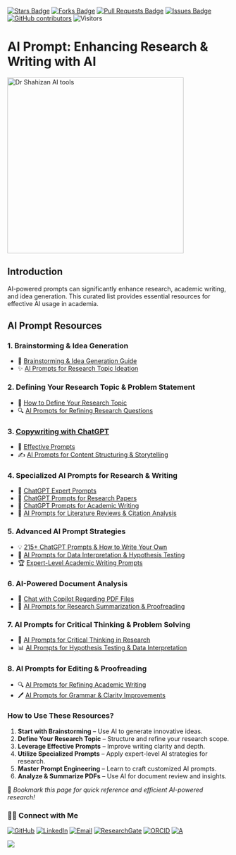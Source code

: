 <a href="https://github.com/drshahizan/short-course/stargazers"><img src="https://img.shields.io/github/stars/drshahizan/short-course" alt="Stars Badge"/></a>
<a href="https://github.com/drshahizan/short-course/network/members"><img src="https://img.shields.io/github/forks/drshahizan/short-course" alt="Forks Badge"/></a>
<a href="https://github.com/drshahizan/short-course/pulls"><img src="https://img.shields.io/github/issues-pr/drshahizan/short-course" alt="Pull Requests Badge"/></a>
<a href="https://github.com/drshahizan/short-course"><img src="https://img.shields.io/github/issues/drshahizan/short-course" alt="Issues Badge"/></a>
<a href="https://github.com/drshahizan/short-course/graphs/contributors"><img alt="GitHub contributors" src="https://img.shields.io/github/contributors/drshahizan/short-course?color=2b9348"></a>
![Visitors](https://api.visitorbadge.io/api/visitors?path=https%3A%2F%2Fgithub.com%2Fdrshahizan%2Fshort-course&labelColor=%23d9e3f0&countColor=%23697689&style=flat)

# **AI Prompt: Enhancing Research & Writing with AI**  

<a href="https://github.com/drshahizan/short-course/blob/main/workshop/25AIwriting">
 <img src="https://cdnp.kittl.com/ZyO41q8jQArT0F76_HowtobuildagreatAIprompt.png?auto=format,compress" alt="Dr Shahizan AI tools"  height="400">
</a>

## **Introduction**
AI-powered prompts can significantly enhance research, academic writing, and idea generation. This curated list provides essential resources for effective AI usage in academia.

## **AI Prompt Resources**
### **1. Brainstorming & Idea Generation**
- 📌 [Brainstorming & Idea Generation Guide](brain.md)  
- ✨ [AI Prompts for Research Topic Ideation](https://www.promptingguide.ai/brainstorming)  

### **2. Defining Your Research Topic & Problem Statement**
- 📌 [How to Define Your Research Topic](topic.md)  
- 🔍 [AI Prompts for Refining Research Questions](https://github.com/f/awesome-chatgpt-prompts#academic-research)  

### **3. [Copywriting with ChatGPT](https://drshahizan.gitbook.io/copywriting-chatgpt)**
- 🚀 [Effective Prompts](https://drshahizan.gitbook.io/copywriting-chatgpt/prompts/effective-prompts)  
- ✍️ [AI Prompts for Content Structuring & Storytelling](https://www.promptingguide.ai/content-writing)  

### **4. Specialized AI Prompts for Research & Writing**
- 📖 [ChatGPT Expert Prompts](https://github.com/drshahizan/Generative-AI-Playground/blob/main/materials/prompt.md)  
- 📑 [ChatGPT Prompts for Research Papers](https://github.com/drshahizan/Generative-AI-Playground/blob/main/materials/prompt_research.md)  
- 📝 [ChatGPT Prompts for Academic Writing](https://github.com/drshahizan/Generative-AI-Playground/blob/main/materials/prompt_academic.md)  
- 🎯 [AI Prompts for Literature Reviews & Citation Analysis](https://www.promptingguide.ai/literature-review)  

### **5. Advanced AI Prompt Strategies**
- 💡 [215+ ChatGPT Prompts & How to Write Your Own](https://writesonic.com/blog/chatgpt-prompts)  
- 🔬 [AI Prompts for Data Interpretation & Hypothesis Testing](https://www.promptingguide.ai/data-analysis)  
- 🏆 [Expert-Level Academic Writing Prompts](https://github.com/f/awesome-chatgpt-prompts)  

### **6. AI-Powered Document Analysis**
- 📂 [Chat with Copilot Regarding PDF Files](https://github.com/drshahizan/Generative-AI-Playground/blob/main/materials/copilot.md)  
- 📜 [AI Prompts for Research Summarization & Proofreading](https://www.promptingguide.ai/editing)  

### **7. AI Prompts for Critical Thinking & Problem Solving**
- 🧠 [AI Prompts for Critical Thinking in Research](https://www.promptingguide.ai/critical-thinking)  
- 📊 [AI Prompts for Hypothesis Testing & Data Interpretation](https://www.promptingguide.ai/data-analysis)  

### **8. AI Prompts for Editing & Proofreading**
- 🔍 [AI Prompts for Refining Academic Writing](https://www.promptingguide.ai/editing)  
- 🖊️ [AI Prompts for Grammar & Clarity Improvements](https://www.promptingguide.ai/grammar-check)  

### **How to Use These Resources?**
1. **Start with Brainstorming** – Use AI to generate innovative ideas.
2. **Define Your Research Topic** – Structure and refine your research scope.
3. **Leverage Effective Prompts** – Improve writing clarity and depth.
4. **Utilize Specialized Prompts** – Apply expert-level AI strategies for research.
5. **Master Prompt Engineering** – Learn to craft customized AI prompts.
6. **Analyze & Summarize PDFs** – Use AI for document review and insights.

🔗 *Bookmark this page for quick reference and efficient AI-powered research!*  

### 🙌🏻 Connect with Me
<p align="left">
    <a href="https://github.com/drshahizan" target="_blank"><img alt="GitHub" src="https://img.shields.io/badge/-@drshahizan-181717?style=flat-square&logo=GitHub&logoColor=white"></a>
    <a href="https://www.linkedin.com/in/drshahizan" target="_blank"><img alt="LinkedIn" src="https://img.shields.io/badge/-drshahizan-blue?style=flat-square&logo=Linkedin&logoColor=white&link=https://www.linkedin.com/in/drshahizan/"></a>
    <a href="mailto:shahizan@utm.my" target="_blank"><img alt="Email" src="https://img.shields.io/badge/-shahizan@utm.my-c14438?style=flat-square&logo=Gmail&logoColor=white&link=mailto:shahizan@utm.my.com"></a>
    <a href="https://www.researchgate.net/profile/Mohd-Othman-28" target="_blank"><img alt="ResearchGate" src="https://img.shields.io/badge/-ResearchGate-00CCBB?style=flat-square&logo=ResearchGate&logoColor=white"></a>
    <a href="https://orcid.org/0000-0003-4261-1873" target="_blank"><img alt="ORCID" src="https://img.shields.io/badge/-ORCID-A6CE39?style=flat-square&logo=ORCID&logoColor=white"></a> 
 <a href="https://visitorbadge.io/status?path=https%3A%2F%2Fgithub.com%2Fdrshahizan" target="_blank"><img alt="A" src="https://api.visitorbadge.io/api/visitors?path=https%3A%2F%2Fgithub.com%2Fdrshahizan&labelColor=%23697689&countColor=%23555555&style=plastic"></a>
 
![](https://hit.yhype.me/github/profile?user_id=81284918)
</p>


